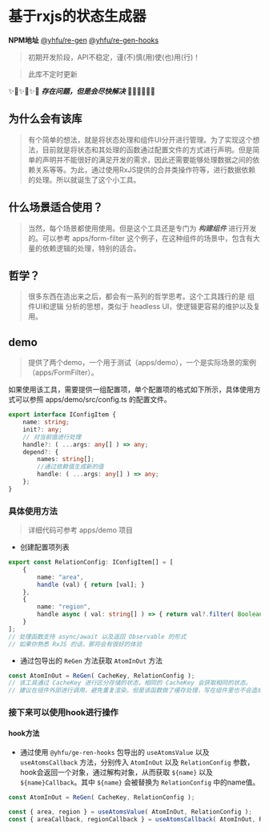 # 基于rxjs的状态生成器

**NPM地址** [@yhfu/re-gen](https://www.npmjs.com/package/@yhfu/re-gen)  [@yhfu/re-gen-hooks](https://www.npmjs.com/package/@yhfu/re-gen-hooks)

> 初期开发阶段，API不稳定，谨(不)慎(用)使(也)用(行)！

> 此库不定时更新

<!-- ## 遗留问题说明

该库在实现的过程中采用的是 `BehaviorSubject` 进行实现。更具 `BehaviorSubject` 的特性，在使用的过程中会存在一个缓存，这个问题会导致有些更具配置项的处理函数需要更多的判断进行处理，或者就没办法处理（具体case相见 apps/demo/src/config 中name为 testMoreMoreDepend 的配置项问题 ）。

❕❕❕强烈建议❕❕❕：在使用的过程中最好有一定的规范，例如只对**没有依赖项的数据**（可以将有依赖项的数据当作没有依赖项数据的计算值）进行修改等等。 -->

✨🌟✨🌟✨🌟 ***存在问题，但是会尽快解决*** 🌟✨🌟✨🌟✨

## 为什么会有该库
> 有个简单的想法，就是将状态处理和组件UI分开进行管理。为了实现这个想法，目前就是将状态和其处理的函数通过配置文件的方式进行声明。但是简单的声明并不能很好的满足开发的需求，因此还需要能够处理数据之间的依赖关系等等。为此，通过使用RxJS提供的合并类操作符等，进行数据依赖的处理。所以就诞生了这个小工具。

## 什么场景适合使用？
> 当然，每个场景都使用使用。但是这个工具还是专门为 ***构建组件*** 进行开发的。可以参考 apps/form-filter 这个例子，在这种组件的场景中，包含有大量的依赖逻辑的处理，特别的适合。

## 哲学？
> 很多东西在造出来之后，都会有一系列的哲学思考。这个工具践行的是 组件UI和逻辑 分析的思想，类似于 headless UI，使逻辑更容易的维护以及复用。

## demo
> 提供了两个demo，一个用于测试（apps/demo），一个是实际场景的案例（apps/FormFilter）。

如果使用该工具，需要提供一组配置项，单个配置项的格式如下所示，具体使用方式可以参照 apps/demo/src/config.ts 的配置文件。

```typescript
export interface IConfigItem {
	name: string;
	init?: any;
    // 对当前值进行处理
	handle?: ( ...args: any[] ) => any;
	depend?: {
		names: string[];
        //通过依赖值生成新的值
		handle: ( ...args: any[] ) => any;
	};
}
```

### 具体使用方法
> 详细代码可参考 apps/demo 项目

- 创建配置项列表
```typescript
export const RelationConfig: IConfigItem[] = [
	{
		name: "area",
		handle (val) { return [val]; }
	},
	{
		name: "region",
		handle async ( val: string[] ) => { return val?.filter( Boolean ); }
	}
];
// 处理函数支持 async/await 以及返回 Observable 的形式
// 如果你熟悉 RxJS 的话，那将会有很好的体验
```

- 通过包导出的 `ReGen` 方法获取 `AtomInOut` 方法
```typescript
const AtomInOut = ReGen( CacheKey, RelationConfig );
// 该工具通过 CacheKey 进行区分存储的状态，相同的 CacheKey 会获取相同的状态。
// 建议在组件外部进行调用，避免重复渲染。但是该函数做了缓存处理，写在组件里也不会造成性能浪费。
```

### 接下来可以使用hook进行操作

#### hook方法
- 通过使用 `@yhfu/ge-ren-hooks` 包导出的 `useAtomsValue` 以及 `useAtomsCallback` 方法，分别传入 `AtomInOut` 以及 `RelationConfig` 参数，hook会返回一个对象，通过解构对象，从而获取 `${name}` 以及 `${name}Callback`。其中 `${name}` 会被替换为 `RelationConfig` 中的name值。

```typescript
const AtomInOut = ReGen( CacheKey, RelationConfig );

const { area, region } = useAtomsValue( AtomInOut, RelationConfig );
const { areaCallback, regionCallback } = useAtomsCallback( AtomInOut, RelationConfig );
  
```